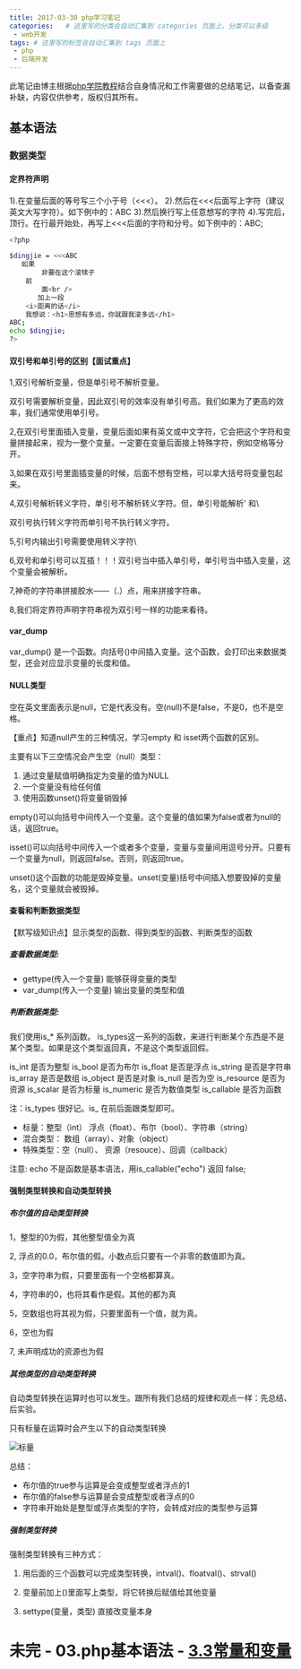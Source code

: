 ```yaml
---
title: 2017-03-30 php学习笔记
categories:   # 这里写的分类会自动汇集到 categories 页面上，分类可以多级
 - web开发
tags: # 这里写的标签会自动汇集到 tags 页面上
 - php
 - 后端开发
---
```


此笔记由博主根据[php学院教程](www.phpxy.com)结合自身情况和工作需要做的总结笔记，以备查漏补缺，内容仅供参考，版权归其所有。

## 基本语法

### 数据类型

#### 定界符声明
1).在变量后面的等号写三个小于号（<<<）。
2).然后在<<<后面写上字符（建议英文大写字符）。如下例中的：ABC
3).然后换行写上任意想写的字符
4).写完后，顶行。在行最开始处，再写上<<<后面的字符和分号。如下例中的：ABC;

```bash
<?php

$dingjie = <<<ABC
   如果
        非要在这个滚犊子
    前
        面<br />
       加上一段
    <i>距离的话</i>
    我想说：<h1>思想有多远，你就跟我滚多远</h1>
ABC;
echo $dingjie;
?>
```

<!--more-->

#### 双引号和单引号的区别【面试重点】

1,双引号解析变量，但是单引号不解析变量。

双引号需要解析变量，因此双引号的效率没有单引号高。我们如果为了更高的效率，我们通常使用单引号。

2,在双引号里面插入变量，变量后面如果有英文或中文字符，它会把这个字符和变量拼接起来，视为一整个变量。一定要在变量后面接上特殊字符，例如空格等分开。

3,如果在双引号里面插变量的时候，后面不想有空格，可以拿大括号将变量包起来。

4,双引号解析转义字符，单引号不解析转义字符。但，单引号能解析\' 和\

双引号执行转义字符而单引号不执行转义字符。

5,引号内输出引号需要使用转义字符\

6,双号和单引号可以互插！！！双引号当中插入单引号，单引号当中插入变量，这个变量会被解析。

7,神奇的字符串拼接胶水——（.）点，用来拼接字符串。

8,我们将定界符声明字符串视为双引号一样的功能来看待。


#### var_dump

var_dump() 是一个函数。向括号()中间插入变量。这个函数，会打印出来数据类型，还会对应显示变量的长度和值。

#### NULL类型

空在英文里面表示是null，它是代表没有。空(null)不是false，不是0，也不是空格。

【重点】知道null产生的三种情况，学习empty 和 isset两个函数的区别。

主要有以下三空情况会产生空（null）类型：

1. 通过变量赋值明确指定为变量的值为NULL
2. 一个变量没有给任何值
3. 使用函数unset()将变量销毁掉

empty()可以向括号中间传入一个变量。这个变量的值如果为false或者为null的话，返回true。

isset()可以向括号中间传入一个或者多个变量，变量与变量间用逗号分开。只要有一个变量为null，则返回false。否则，则返回true。

unset()这个函数的功能是毁掉变量。unset(变量)括号中间插入想要毁掉的变量名，这个变量就会被毁掉。

#### 查看和判断数据类型

【默写级知识点】显示类型的函数、得到类型的函数、判断类型的函数

##### 查看数据类型:

* gettype(传入一个变量) 能够获得变量的类型
* var_dump(传入一个变量) 输出变量的类型和值

##### 判断数据类型:

我们使用is_* 系列函数。 is_types这一系列的函数，来进行判断某个东西是不是某个类型。如果是这个类型返回真，不是这个类型返回假。

is_int 是否为整型
is_bool 是否为布尔
is_float 是否是浮点
is_string 是否是字符串
is_array 是否是数组
is_object 是否是对象
is_null 是否为空
is_resource 是否为资源
is_scalar 是否为标量
is_numeric 是否为数值类型
is_callable 是否为函数

注：is_types 很好记。is_ 在前后面跟类型即可。

* 标量：整型（int） 浮点（float）、布尔（bool）、字符串（string）
* 混合类型： 数组（array）、对象（object）
* 特殊类型：空（null）、 资源（resouce）、回调（callback）

注意: echo 不是函数是基本语法，用is_callable("echo") 返回 false;

#### 强制类型转换和自动类型转换

##### 布尔值的自动类型转换

1，整型的0为假，其他整型值全为真

2, 浮点的0.0，布尔值的假。小数点后只要有一个非零的数值即为真。

3，空字符串为假，只要里面有一个空格都算真。

4，字符串的0，也将其看作是假。其他的都为真

5，空数组也将其视为假，只要里面有一个值，就为真。

6，空也为假

7, 未声明成功的资源也为假

##### 其他类型的自动类型转换

自动类型转换在运算时也可以发生。跟所有我们总结的规律和观点一样：先总结、后实验。

只有标量在运算时会产生以下的自动类型转换

![标量](http://i.imgur.com/p4zO5iT.png)

总结：

* 布尔值的true参与运算是会变成整型或者浮点的1
* 布尔值的false参与运算是会变成整型或者浮点的0
* 字符串开始处是整型或浮点类型的字符，会转成对应的类型参与运算

##### 强制类型转换

强制类型转换有三种方式：

1. 用后面的三个函数可以完成类型转换，intval()、floatval()、strval()

2. 变量前加上()里面写上类型，将它转换后赋值给其他变量

3. settype(变量，类型) 直接改变量本身

# 未完 - 03.php基本语法 - [3.3常量和变量](http://www.kancloud.cn/phpxy/phpbook/47100)

